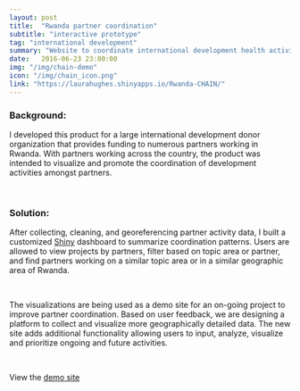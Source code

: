 ```yaml
---
layout: post
title:  "Rwanda partner coordination"
subtitle: "interactive prototype"
tag: "international development"
summary: "Website to coordinate international development health activities across Rwanda"
date:   2016-06-23 23:00:00
img: "/img/chain-demo"
icon: "/img/chain_icon.png"
link: "https://laurahughes.shinyapps.io/Rwanda-CHAIN/"
---
```




### Background:
I developed this product for a large international development donor organization that provides funding to numerous partners working in Rwanda. With partners working across the country, the product was intended to visualize and promote the coordination of development activities amongst partners.

<br>

### Solution:

After collecting, cleaning, and georeferencing partner activity data, I built a customized [Shiny](http://shiny.rstudio.com/) dashboard to summarize coordination patterns. Users are allowed to view projects by partners, filter based on topic area or partner, and find partners working on a similar topic area or in a similar geographic area of Rwanda.

 <br>

The visualizations are being used as a demo site for an on-going project to improve partner coordination. Based on user feedback, we are designing a platform to collect and visualize more geographically detailed data. The new site adds additional functionality allowing users to input, analyze, visualize and prioritize ongoing and future activities.

<br>

View the [demo site](https://laurahughes.shinyapps.io/Rwanda-CHAIN/)
